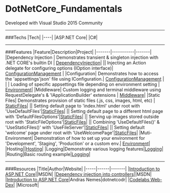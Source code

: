# DotNetCore_Fundamentals 

Developed with Visual Studio 2015 Community

---

###Techs
|Tech|
|----|
|ASP.NET Core|
|C#|

---

###Features
|Feature|Description|Project|
|-------|-----------|-------|
|Dependency Injection | Demonstrates transient & singleton injection with .NET CORE's builtin DI | [DependencyInjection](https://github.com/Apollo013/DotNetCore_Fundamentals/tree/master/DependencyInjection)|
|| Injecting an Action delegate for configuring options (IOption interface)| [ConfigurationManagement](https://github.com/Apollo013/DotNetCore_Fundamentals/tree/master/ConfigurationManagement) |
|Configuration| Demonstrates how to access the 'appsettings'json' file using IConfiguration.| [ConfigurationManagement](https://github.com/Apollo013/DotNetCore_Fundamentals/tree/master/ConfigurationManagement) |
| | Loading of specific appsettings file depending on environment setting  | [Environment](https://github.com/Apollo013/DotNetCore_Fundamentals/blob/master/Environment/Startup.cs)|
|Middleware| Custom logging and terminal middleware using RequestDelegate's & 'IApplicationBuilder' extensions | [Middleware](https://github.com/Apollo013/DotNetCore_Fundamentals/tree/master/Middleware)|
|Static Files| Demonstrates provision of static files (.js, css, images, html,  etc) | [StaticFiles](https://github.com/Apollo013/DotNetCore_Fundamentals/tree/master/StaticFiles)|
|| Setting default page to 'index.html' under root with 'UseDefaultFiles'|[StaticFiles](https://github.com/Apollo013/DotNetCore_Fundamentals/tree/master/StaticFiles)|
|| Setting default page to a different html page with 'DefaultFilesOptions'|[StaticFiles](https://github.com/Apollo013/DotNetCore_Fundamentals/tree/master/StaticFiles)|
|| Serving up images stored outside root with 'StaticFileOptions'|[StaticFiles](https://github.com/Apollo013/DotNetCore_Fundamentals/tree/master/StaticFiles)|
|| Combining 'UseDefaultFiles()' & 'UseStaticFiles()' with 'UseFileServer'|[StaticFiles](https://github.com/Apollo013/DotNetCore_Fundamentals/tree/master/StaticFiles)|
|| Setting default 'welcome' page under root with 'UseWelcomePage'|[StaticFiles](https://github.com/Apollo013/DotNetCore_Fundamentals/tree/master/StaticFiles)|
|Muti-Environment| Demonstration of how to set up your environment for 'Development', 'Staging', 'Production' or a custom env.| [Environment](https://github.com/Apollo013/DotNetCore_Fundamentals/blob/master/Environment/Startup.cs)|
|Hosting||[Hosting](https://github.com/Apollo013/DotNetCore_Fundamentals/tree/master/Hosting)|
|Logging|Demonstrate various logging features|[Logging](https://github.com/Apollo013/DotNetCore_Fundamentals/blob/master/Logging)|
|Routing|Basic routing example|[Logging](https://github.com/Apollo013/DotNetCore_Fundamentals/blob/master/Logging/Startup.cs)|

---

###Resources
|Title|Author|Website|
|-----|------|-------|
|[Introduction to ASP.NET Core](https://docs.microsoft.com/en-us/aspnet/core/)||MSDN|
|[Dependency injection into controllers](https://docs.microsoft.com/en-us/aspnet/core/mvc/controllers/dependency-injection#accessing-settings-from-a-controller)||MSDN|
|[Introduction to ASP.NET Core](https://dotnetcodr.com/2017/01/16/introduction-to-asp-net-core-part-1-anatomy-of-an-empty-web-project/)|Andras Nemes|dotnetcodr|
|[Codelabs Web-Dex](https://github.com/Microsoft-Build-2016/CodeLabs-WebDev)| |Microsoft|
